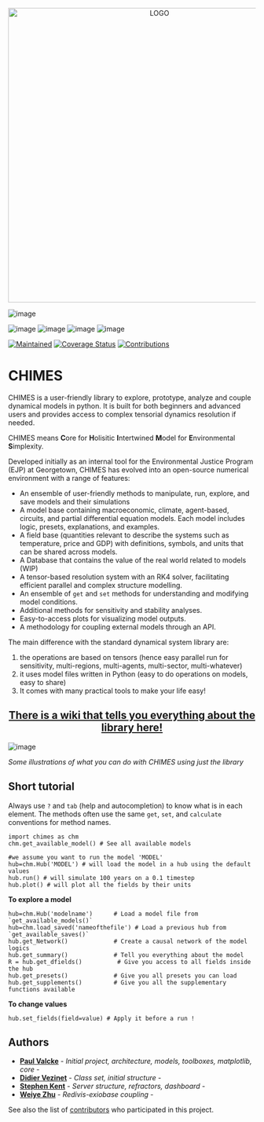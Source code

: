 
<p align="center">
  <img src="https://github.com/DaluS/CHIMES/assets/11523050/59cb2a80-107f-401c-95f4-c1e16933c086" alt="LOGO" width="600"/>
</p>

![image](https://img.shields.io/badge/Status-Beta-yellow)


![image](https://img.shields.io/badge/Python-FFD43B?style=for-the-badge&logo=python&logoColor=blue)
![image](https://img.shields.io/badge/Numpy-777BB4?style=for-the-badge&logo=numpy&logoColor=white)
![image](https://img.shields.io/badge/Pandas-2C2D72?style=for-the-badge&logo=pandas&logoColor=white)
![image](https://img.shields.io/badge/Plotly-239120?style=for-the-badge&logo=plotly&logoColor=white)

[![Maintained](https://img.shields.io/badge/Maintained-Yes-brightgreen.svg)](https://github.com/georgetown-ejp/CHIMES/pulse)
[![Coverage Status](https://coveralls.io/repos/github/SDXorg/pysd/badge.svg?branch=master)](https://coveralls.io/github/dalus/CHIMES?branch=devel)
[![Contributions](https://img.shields.io/badge/contributions-welcome-blue.svg)](https://pysd.readthedocs.io/en/latest/development/development_index.html)

# CHIMES

CHIMES is a user-friendly library to explore, prototype, analyze and couple dynamical models in python.
It is built for both beginners and advanced users and provides access to complex tensorial dynamics resolution if needed. 

CHIMES means **C**ore for **H**olisitic **I**ntertwined **M**odel for **E**nvironmental **S**implexity. 

Developed initially as an internal tool for the Environmental Justice Program (EJP) at Georgetown, CHIMES has evolved into an open-source numerical environment with a range of features:

- An ensemble of user-friendly methods to manipulate, run, explore, and save models and their simulations
- A model base containing macroeconomic, climate, agent-based, circuits, and partial differential equation models. Each model includes logic, presets, explanations, and examples.
- A field base (quantities relevant to describe the systems such as temperature, price and GDP) with definitions, symbols, and units that can be shared across models.
- A Database that contains the value of the real world related to models (WIP)
- A tensor-based resolution system with an RK4 solver, facilitating efficient parallel and complex structure modelling.
- An ensemble of `get` and `set` methods for understanding and modifying model conditions.
- Additional methods for sensitivity and stability analyses.
- Easy-to-access plots for visualizing model outputs.
- A methodology for coupling external models through an API.

  
The main difference with the standard dynamical system library are:
1. the operations are based on tensors (hence easy parallel run for sensitivity, multi-regions, multi-agents, multi-sector, multi-whatever)
2. it uses model files written in Python (easy to do operations on models, easy to share)
3. It comes with many practical tools to make your life easy!

## **<div align="center">[There is a wiki that tells you everything about the library here!](https://github.com/DaluS/CHIMES/wiki/Home)</div>**

![image](https://github.com/DaluS/CHIMES/assets/11523050/a37b3b8b-2e9e-46cc-8c0e-51746c3590f4)

*Some illustrations of what you can do with CHIMES using just the library*

## Short tutorial 

Always use `?` and `tab` (help and autocompletion) to know what is in each element. The methods often use the same `get`, `set`, and `calculate` conventions for method names.

```
import chimes as chm 
chm.get_available_model() # See all available models

#we assume you want to run the model 'MODEL' 
hub=chm.Hub('MODEL') # will load the model in a hub using the default values
hub.run() # will simulate 100 years on a 0.1 timestep
hub.plot() # will plot all the fields by their units
```

**To explore a model**
```
hub=chm.Hub('modelname')      # Load a model file from `get_available_models()`
hub=chm.load_saved('nameofthefile') # Load a previous hub from `get_available_saves()`
hub.get_Network()             # Create a causal network of the model logics
hub.get_summary()             # Tell you everything about the model 
R = hub.get_dfields()          # Give you access to all fields inside the hub
hub.get_presets()             # Give you all presets you can load
hub.get_supplements()         # Give you all the supplementary functions available
```

**To change values**
```
hub.set_fields(field=value) # Apply it before a run !
```

## Authors

* [**Paul Valcke**](https://github.com/DaluS) - *Initial project, architecture, models, toolboxes, matplotlib, core* -
* [**Didier Vezinet**](https://github.com/Didou09) - *Class set, initial structure* -
* [**Stephen Kent**](https://github.com/stephen-kent) - *Server structure, refractors, dashboard* -
* [**Weiye Zhu**](https://github.com/I-dontlikeit) - *Redivis-exiobase coupling* - 

See also the list of [contributors](https://github.com/georgetown-ejp/CHIMES/contributors) who participated in this project.



